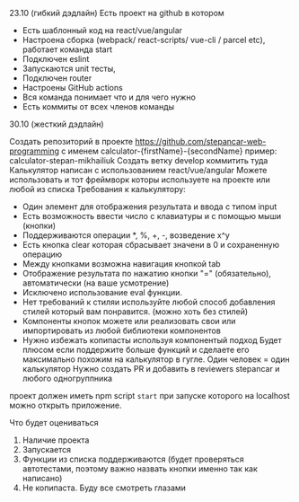 
23.10 (гибкий дэдлайн) Есть проект на github в котором

* Есть шаблонный код на react/vue/angular
* Настроена сборка (webpack/ react-scripts/ vue-cli / parcel etc), работает команда start
* Подключен eslint
* Запускаются unit тесты,
* Подключен router
* Настроены GitHub actions
* Вся команда понимает что и для чего нужно
* Есть коммиты от всех членов команды

30.10 (жесткий дэдлайн)

Создать репозиторий в проекте https://github.com/stepancar-web-programming с именем
calculator-{firstName}-{secondName}  пример: calculator-stepan-mikhailiuk
Создать ветку develop коммитить туда
Калькулятор написан с использованием react/vue/angular
Можете использовать и тот фреймворк которы используете на проекте или любой из списка
Требования к калькулятору:
* Один элемент для отображения результата и ввода c типом input
* Есть возможность ввести число с клавиатуры и с помощью мыши (кнопки)
* Поддерживаются операции *, %, +, -, возведение x^y
* Есть кнопка clear которая сбрасывает значени в 0 и сохраненную операцию
* Между кнопками возможна навигация кнопкой tab
* Отображение результата по нажатию кнопки "=" (обязательно), автоматически (на ваше усмотрение)
* Исключено использование eval функции.
* Нет требований к стиляи используйте любой способ добавления стилей который вам понравится. (можно хоть без стилей)
* Компоненты кнопок можете или реализовать свои или импортировать из любой библиотеки компонентов
* Нужно избежать копипасты используя компонентый подход
Будет плюсом если поддержите больше функций и сделаете его максимально
похожим на калькулятор в гугле.
Один человек = один калькулятор
Нужно создать PR и добавить в reviewers stepancar и любого одногруппника

проект должен иметь npm script `start` при запуске которого на localhost можно открыть приложение.

Что будет оцениваться

1) Наличие проекта
2) Запускается
3) Функции из списка поддерживаются (будет проверяться автотестами, поэтому важно назвать кнопки именно так как написано)
4) Не копипаста. Буду все смотреть глазами
